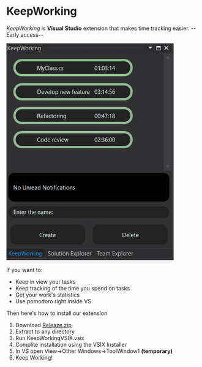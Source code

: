 # KeepWorking
*KeepWorking* is **Visual Studio** extension that makes time tracking easier.
--Early access--

![Picture](https://github.com/KeepWorkingTeam/KeepWorking/blob/master/Preview.jpg)

If you want to:
- Keep in view your tasks
- Keep tracking of the time you spend on tasks
- Get your work's statistics
- Use pomodoro right inside VS

Then here's how to install our extension
1. Download [Releaze.zip](https://github.com/KeepWorkingTeam/KeepWorking/raw/master/Release.zip)
2. Extract to any directory
3. Run KeepWorkingVSIX.vsix
4. Complite installation using the VSIX Installer
5. In VS open View->Other Windows->ToolWindow1 **(temporary)**
6. Keep Working!


